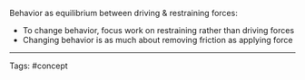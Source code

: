Behavior as equilibrium between driving & restraining forces:
- To change behavior, focus work on restraining rather than driving forces
- Changing behavior is as much about removing friction as applying force

_____________________
Tags: #concept 